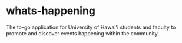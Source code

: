 # whats-happening
The to-go application for University of Hawai'i students and faculty to promote and discover events happening within the community.
